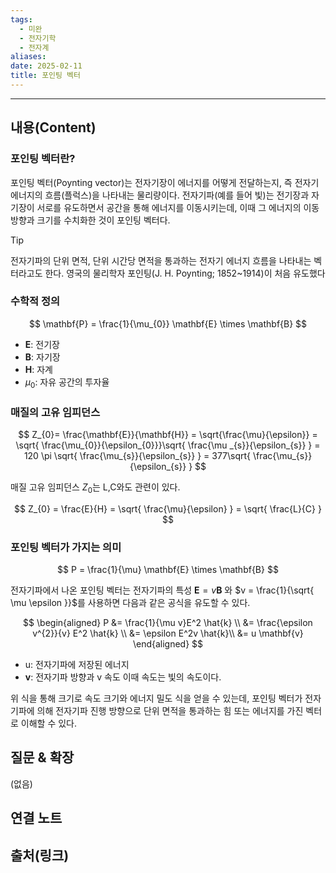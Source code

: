 ```yaml
---
tags:
  - 미완
  - 전자기학
  - 전자계
aliases: 
date: 2025-02-11
title: 포인팅 벡터
---
```


---

## 내용(Content)

### 포인팅 벡터란?

포인팅 벡터(Poynting vector)는 전자기장이 에너지를 어떻게 전달하는지, 즉 전자기 에너지의 흐름(플럭스)을 나타내는 물리량이다. 전자기파(예를 들어 빛)는 전기장과 자기장이 서로를 유도하면서 공간을 통해 에너지를 이동시키는데, 이때 그 에너지의 이동 방향과 크기를 수치화한 것이 포인팅 벡터다.

>[!tip]
>전자기파의 단위 면적, 단위 시간당 면적을 통과하는 전자기 에너지 흐름을 나타내는 벡터라고도 한다. 영국의 물리학자 포인팅(J. H. Poynting; 1852~1914)이 처음 유도했다


### 수학적 정의

$$
\mathbf{P} = \frac{1}{\mu_{0}} \mathbf{E} \times \mathbf{B}
$$

- $\mathbf{E}$: 전기장
- $\mathbf{B}$: 자기장
- $\mathbf{H}$: 자계
- $\mu_{0}$: 자유 공간의 투자율


### 매질의 고유 임피던스

$$
Z_{0}= \frac{\mathbf{E}}{\mathbf{H}} = \sqrt{\frac{\mu}{\epsilon}} = \sqrt{ \frac{\mu_{0}}{\epsilon_{0}}}\sqrt{ \frac{\mu _{s}}{\epsilon_{s}} } = 120 \pi \sqrt{ \frac{\mu_{s}}{\epsilon_{s}} } = 377\sqrt{ \frac{\mu_{s}}{\epsilon_{s}} }
$$


매질 고유 임피던스 $Z_{0}$는 L,C와도 관련이 있다.

$$
Z_{0} = \frac{E}{H} = \sqrt{ \frac{\mu}{\epsilon} } = \sqrt{ \frac{L}{C} }
$$


### 포인팅 벡터가 가지는 의미

$$
P = \frac{1}{\mu} \mathbf{E} \times \mathbf{B}
$$

전자기파에서 나온 포인팅 벡터는 전자기파의 특성 $\mathbf{E} = v\mathbf{B}$ 와 $v = \frac{1}{\sqrt{ \mu \epsilon }}$를 사용하면 다음과 같은 공식을 유도할 수 있다.

$$
\begin{aligned}
P &= \frac{1}{\mu v}E^2 \hat{k} \\
&= \frac{\epsilon v^{2}}{v} E^2 \hat{k} \\
&= \epsilon E^2v \hat{k}\\
&= u \mathbf{v}
\end{aligned}
$$

- u: 전자기파에 저장된 에너지
- $\mathbf{v}$: 전자기파 방향과 v 속도 이때 속도는 빛의 속도이다.

위 식을 통해 크기로 속도 크기와 에너지 밀도 식을 얻을 수 있는데, 포인팅 벡터가 전자기파에 의해 전자기파 진행 방향으로 단위 면적을 통과하는 힘 또는 에너지를 가진 벡터로 이해할 수 있다.



## 질문 & 확장

(없음)

## 연결 노트

## 출처(링크)






